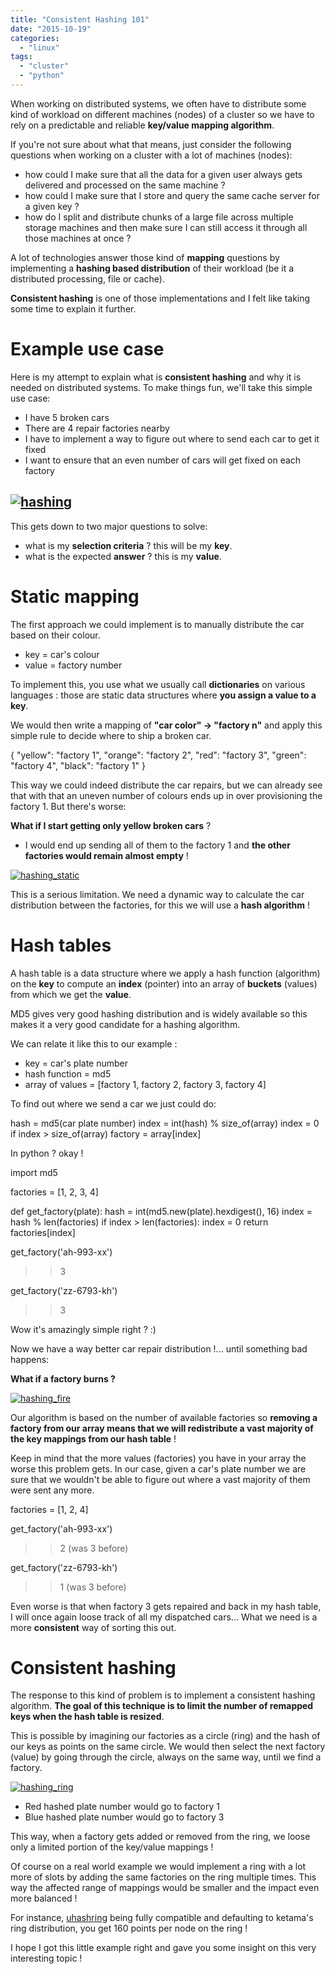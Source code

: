 ```yaml
---
title: "Consistent Hashing 101"
date: "2015-10-19"
categories: 
  - "linux"
tags: 
  - "cluster"
  - "python"
---
```


When working on distributed systems, we often have to distribute some kind of workload on different machines (nodes) of a cluster so we have to rely on a predictable and reliable **key/value mapping algorithm**.

If you're not sure about what that means, just consider the following questions when working on a cluster with a lot of machines (nodes):

- how could I make sure that all the data for a given user always gets delivered and processed on the same machine ?
- how could I make sure that I store and query the same cache server for a given key ?
- how do I split and distribute chunks of a large file across multiple storage machines and then make sure I can still access it through all those machines at once ?

A lot of technologies answer those kind of **mapping** questions by implementing a **hashing based distribution** of their workload (be it a distributed processing, file or cache).

**Consistent hashing** is one of those implementations and I felt like taking some time to explain it further.

# Example use case

Here is my attempt to explain what is **consistent hashing** and why it is needed on distributed systems. To make things fun, we'll take this simple use case:

- I have 5 broken cars
- There are 4 repair factories nearby
- I have to implement a way to figure out where to send each car to get it fixed
- I want to ensure that an even number of cars will get fixed on each factory

## [![hashing](images/hashing.png)](http://www.ultrabug.fr/wordpress/wp-content/uploads/2015/10/hashing.png)

This gets down to two major questions to solve:

- what is my **selection criteria** ? this will be my **key**.
- what is the expected **answer** ? this is my **value**.

# Static mapping

The first approach we could implement is to manually distribute the car based on their colour.

- key = car's colour
- value = factory number

To implement this, you use what we usually call **dictionaries** on various languages : those are static data structures where **you assign a value to a key**.

We would then write a mapping of **"car color" -> "factory n"** and apply this simple rule to decide where to ship a broken car.

{
  "yellow": "factory 1",
  "orange": "factory 2",
  "red": "factory 3",
  "green": "factory 4",
  "black": "factory 1"
}

This way we could indeed distribute the car repairs, but we can already see that with that an uneven number of colours ends up in over provisioning the factory 1. But there's worse:

**What if I start getting only yellow broken cars** ?

- I would end up sending all of them to the factory 1 and **the other factories would remain almost empty** !

[![hashing_static](images/hashing_static-300x264.png)](http://www.ultrabug.fr/wordpress/wp-content/uploads/2015/10/hashing_static.png)

This is a serious limitation. We need a dynamic way to calculate the car distribution between the factories, for this we will use a **hash algorithm** !

# Hash tables

A hash table is a data structure where we apply a hash function (algorithm) on the **key** to compute an **index** (pointer) into an array of **buckets** (values) from which we get the **value**.

MD5 gives very good hashing distribution and is widely available so this makes it a very good candidate for a hashing algorithm.

We can relate it like this to our example :

- key = car's plate number
- hash function = md5
- array of values = \[factory 1, factory 2, factory 3, factory 4\]

To find out where we send a car we just could do:

hash = md5(car plate number)
index = int(hash) % size\_of(array)
index = 0 if index > size\_of(array)
factory = array\[index\]

In python ? okay !

import md5

factories = \[1, 2, 3, 4\]

def get\_factory(plate):
    hash = int(md5.new(plate).hexdigest(), 16)
    index = hash % len(factories)
    if index > len(factories):
        index = 0
    return factories\[index\]

get\_factory('ah-993-xx')
>> 3

get\_factory('zz-6793-kh')
>> 3

Wow it's amazingly simple right ? :)

Now we have a way better car repair distribution !... until something bad happens:

**What if a factory burns ?**

[![hashing_fire](images/hashing_fire-300x274.png)](http://www.ultrabug.fr/wordpress/wp-content/uploads/2015/10/hashing_fire.png)

Our algorithm is based on the number of available factories so **removing a factory from our array means that we will redistribute a vast majority of the key mappings from our hash table** !

Keep in mind that the more values (factories) you have in your array the worse this problem gets. In our case, given a car's plate number we are sure that we wouldn't be able to figure out where a vast majority of them were sent any more.

factories = \[1, 2, 4\]

get\_factory('ah-993-xx')
>> 2 (was 3 before)

get\_factory('zz-6793-kh')
>> 1 (was 3 before)

Even worse is that when factory 3 gets repaired and back in my hash table, I will once again loose track of all my dispatched cars... What we need is a more **consistent** way of sorting this out.

# Consistent hashing

The response to this kind of problem is to implement a consistent hashing algorithm. **The goal of this technique is to limit the number of remapped keys when the hash table is resized**.

This is possible by imagining our factories as a circle (ring) and the hash of our keys as points on the same circle. We would then select the next factory (value) by going through the circle, always on the same way, until we find a factory.

[![hashing_ring](images/hashing_ring.png)](http://www.ultrabug.fr/wordpress/wp-content/uploads/2015/10/hashing_ring.png)

- Red hashed plate number would go to factory 1
- Blue hashed plate number would go to factory 3

This way, when a factory gets added or removed from the ring, we loose only a limited portion of the key/value mappings !

Of course on a real world example we would implement a ring with a lot more of slots by adding the same factories on the ring multiple times. This way the affected range of mappings would be smaller and the impact even more balanced !

For instance, [uhashring](https://github.com/ultrabug/uhashring) being fully compatible and defaulting to ketama's ring distribution, you get 160 points per node on the ring !

I hope I got this little example right and gave you some insight on this very interesting topic !
